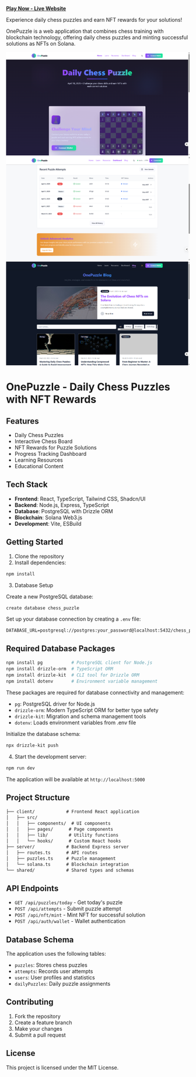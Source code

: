 **[Play Now - Live Website](https://onepuzzle.onrender.com/)**

Experience daily chess puzzles and earn NFT rewards for your solutions!

OnePuzzle is a web application that combines chess training with blockchain technology, offering daily chess puzzles and minting successful solutions as NFTs on Solana.

![Home Page](https://github.com/aniketsahu115/OnePuzzle/blob/main/attached_assets/home%20page.png)
![Dashboard](https://github.com/aniketsahu115/OnePuzzle/blob/main/attached_assets/OnePuzzle%20Dashboard.png)
![Blog Section](https://github.com/aniketsahu115/OnePuzzle/blob/main/attached_assets/OnePuzzle%20Blog.png)
# OnePuzzle - Daily Chess Puzzles with NFT Rewards


## Features

- Daily Chess Puzzles
- Interactive Chess Board
- NFT Rewards for Puzzle Solutions
- Progress Tracking Dashboard
- Learning Resources
- Educational Content

## Tech Stack

- **Frontend**: React, TypeScript, Tailwind CSS, Shadcn/UI
- **Backend**: Node.js, Express, TypeScript
- **Database**: PostgreSQL with Drizzle ORM
- **Blockchain**: Solana Web3.js
- **Development**: Vite, ESBuild

## Getting Started

1. Clone the repository
2. Install dependencies:
```bash
npm install
```

3. Database Setup

Create a new PostgreSQL database:
```bash
create database chess_puzzle
```
Set up your database connection by creating a `.env` file:
```
DATABASE_URL=postgresql://postgres:your_password@localhost:5432/chess_puzzle
```
## Required Database Packages

```bash
npm install pg           # PostgreSQL client for Node.js
npm install drizzle-orm  # TypeScript ORM
npm install drizzle-kit  # CLI tool for Drizzle ORM
npm install dotenv       # Environment variable management
```

These packages are required for database connectivity and management:
- `pg`: PostgreSQL driver for Node.js
- `drizzle-orm`: Modern TypeScript ORM for better type safety
- `drizzle-kit`: Migration and schema management tools
- `dotenv`: Loads environment variables from .env file

Initialize the database schema:
```bash
npx drizzle-kit push
```

4. Start the development server:
```bash
npm run dev
```

The application will be available at `http://localhost:5000`

## Project Structure

```
├── client/            # Frontend React application
│   ├── src/
│   │   ├── components/  # UI components
│   │   ├── pages/      # Page components
│   │   ├── lib/        # Utility functions
│   │   └── hooks/      # Custom React hooks
├── server/            # Backend Express server
│   ├── routes.ts      # API routes
│   ├── puzzles.ts     # Puzzle management
│   └── solana.ts      # Blockchain integration
└── shared/            # Shared types and schemas
```

## API Endpoints

- `GET /api/puzzles/today` - Get today's puzzle
- `POST /api/attempts` - Submit puzzle attempt
- `POST /api/nft/mint` - Mint NFT for successful solution
- `POST /api/auth/wallet` - Wallet authentication

## Database Schema
The application uses the following tables:
- `puzzles`: Stores chess puzzles
- `attempts`: Records user attempts
- `users`: User profiles and statistics
- `dailyPuzzles`: Daily puzzle assignments


## Contributing

1. Fork the repository
2. Create a feature branch
3. Make your changes
4. Submit a pull request

## License

This project is licensed under the MIT License.
